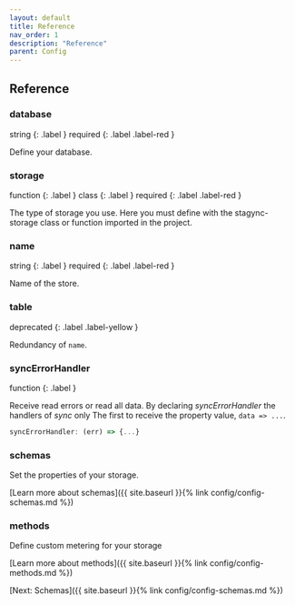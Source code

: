 ```yaml
---
layout: default
title: Reference
nav_order: 1
description: "Reference"
parent: Config
---
```


## Reference
### database
string
{: .label }
required
{: .label .label-red }

Define your database.


### storage
function
{: .label }
class
{: .label }
required
{: .label .label-red }

The type of storage you use. Here you must define with the stagync-storage class or function imported in the project.


### name
string
{: .label }
required
{: .label .label-red }

Name of the store.


### table
deprecated
{: .label .label-yellow }

Redundancy of `name`.


### syncErrorHandler
function
{: .label }

Receive read errors or read all data.
By declaring *syncErrorHandler* the handlers of *sync* only
The first to receive the property value, `data => ...`.

```javascript
syncErrorHandler: (err) => {...} 
```

### schemas

Set the properties of your storage.

[Learn more about schemas]({{ site.baseurl }}{% link config/config-schemas.md %})

### methods

Define custom metering for your storage

[Learn more about methods]({{ site.baseurl }}{% link config/config-methods.md %})

[Next: Schemas]({{ site.baseurl }}{% link config/config-schemas.md %})
